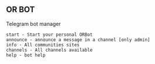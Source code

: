 OR BOT
-----------

Telegram bot manager

```
start - Start your personal ORBot
announce - announce a message in a channel [only admin]
info - All communities sites
channels - All channels available
help - bot help
```